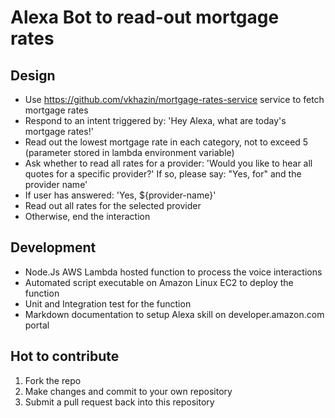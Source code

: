 # Alexa Bot to read-out mortgage rates

## Design

* Use https://github.com/vkhazin/mortgage-rates-service service to fetch mortgage rates
* Respond to an intent triggered by: 'Hey Alexa, what are today's mortgage rates!'
* Read out the lowest mortgage rate in each category, not to exceed 5 (parameter stored in lambda environment variable)
* Ask whether to read all rates for a provider: 'Would you like to hear all quotes for a specific provider?' If so, please say: "Yes, for" and the provider name'
* If user has answered: 'Yes, ${provider-name}'
* Read out all rates for the selected provider
* Otherwise, end the interaction
 
## Development

* Node.Js AWS Lambda hosted function to process the voice interactions
* Automated script executable on Amazon Linux EC2 to deploy the function
* Unit and Integration test for the function
* Markdown documentation to setup Alexa skill on developer.amazon.com portal

## Hot to contribute

1. Fork the repo
2. Make changes and commit to your own repository
3. Submit a pull request back into this repository
